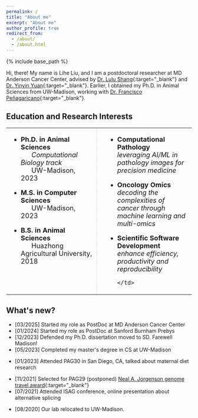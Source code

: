 ```yaml
---
permalink: /
title: "About me"
excerpt: "About me"
author_profile: true
redirect_from:
  - /about/
  - /about.html
---
```


{% include base_path %}

Hi, there! My name is Lihe Liu, and I am a postdoctoral researcher at MD Anderson Cancer Center, advised by
[Dr. Lulu Shang](https://gsbs.uth.edu/directory/profile?id=77f8ec14-b306-4863-a7bf-8558a6b140c2){:target="\_blank"} and [Dr. Yinyin Yuan](https://faculty.mdanderson.org/profiles/yinyin_yuan.html){:target="\_blank"}. Earlier, I obtained my Ph.D. in Animal Sciences from UW-Madison, working with [Dr. Francisco Peñagaricano](https://andysci.wisc.edu/directory/francisco-penagaricano/){:target="\_blank"}.

## Education and Research Interests

<table style="border-collapse: collapse; width: 100%; border: 0;">
  <tr>
    <!-- Education Column -->
    <td valign="top" width="50%" style="border: 0; padding-right: 10px; font-size: 18px;">

<!-- ### <strong>Education</strong> -->

- <strong>Ph.D. in Animal Sciences </strong><br>
  &nbsp;&nbsp;&nbsp;&nbsp;&nbsp;&nbsp;<em>Computational Biology track<br></em>
  &nbsp;&nbsp;&nbsp;&nbsp;&nbsp;&nbsp;UW-Madison, 2023<br>

- <strong>M.S. in Computer Sciences</strong><br>
  &nbsp;&nbsp;&nbsp;&nbsp;&nbsp;&nbsp;UW-Madison, 2023<br>

<!-- - <strong>M.S. in Animal Sciences</strong><br>
  &nbsp;&nbsp;&nbsp;&nbsp;&nbsp;&nbsp;University of Florida, 2020<br> -->

- <strong>B.S. in Animal Sciences</strong><br>
  &nbsp;&nbsp;&nbsp;&nbsp;&nbsp;&nbsp;Huazhong Agricultural University, 2018

    </td>

    <!-- dividing line  -->
    <td style="width: 1px; border-left: 1px dashed #ccc; border-right: none; border-top: none; border-bottom: none;"></td>

    <!-- Research Interests Column -->
    <td valign="top" width="50%" style="border: 0; padding-right: 10px; font-size: 18px;">

<!-- ### <strong>Research Interests</strong> -->

- <strong>Computational Pathology</strong><br>
  <em>leveraging AI/ML in pathology images for precision medicine</em><br>

- <strong>Oncology Omics</strong><br>
  <em>decoding the complexities of cancer through machine learning and multi-omics</em><br>
- <strong>Scientific Software Development</strong><br>
  <em>enhance efficiency, productivity and reproducibility</em><br>

      </td>

    </tr>
  </table>

<!-- ## My research and interests

I am broadly interested in computational biology & bioinformatics topics. During my Ph.D., the primary focus of my research is evaluation of the effects of prenatal factors on the epigenome and transcriptome of the offspring in animal species. Additionally, I am interested in scientific software development.

 <!-- e.g., full stack web application, R package, python package, etc. -->

## What's new?

<!-- - <span style="color:blue;">[06/2023]</span>. I am currently looking for a full time position in **computational bio/bioinformatics (scientist/engineer/SDE)** area, please refer to my [CV/Resume](https://liheliu95.me/cv/). -->

- [03/2025] Started my role as PostDoc at MD Anderson Cancer Center
- [01/2024] Started my role as PostDoc at Sanford Burnham Prebys
- [12/2023] Defended my Ph.D. dissertation moved to SD. Farewell Madison!
- [05/2023] Completed my master's degree in CS at UW-Madison
<!-- - [01/2023] DNA methylation preservation paper was published on Scientific Reports [More](https://www.nature.com/articles/s41598-023-28896-3){:target="\_blank"} -->
- [01/2023] Attended PAG30 in San Diego, CA, talked about maternal diet research
<!-- - [12/2021] Alternative Splicing paper was published on BMC Genomics [More](https://link.springer.com/article/10.1186/s12864-021-08065-4){:target="\_blank"} -->
- [11/2021] Selected for PAG29 (postponed) [Neal A. Jorgenson genome travel award](https://www.intlpag.org/30/program/archives/pag-xxix-archives/news-xxix/440-travel-grants-2022-winners){:target="\_blank"}
- [07/2021] Attended ISAG conference, online presentation about alternative splicing
<!-- - [12/2020] Differential network analysis paper was published on BMC Genomics [More](https://bmcgenomics.biomedcentral.com/articles/10.1186/s12864-020-07068-x){:target="\_blank"} -->
- [08/2020] Our lab relocated to UW-Madison.
